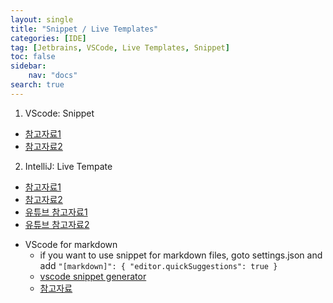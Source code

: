 ```yaml
---
layout: single
title: "Snippet / Live Templates"
categories: [IDE]
tag: [Jetbrains, VSCode, Live Templates, Snippet]
toc: false
sidebar:
    nav: "docs"
search: true
---
```




1. VScode: Snippet 
* [참고자료1](https://code.visualstudio.com/api/language-extensions/snippet-guide#using-textmate-snippets)
* [참고자료2](https://code.visualstudio.com/docs/editor/userdefinedsnippets)

2. IntelliJ: Live Tempate 
* [참고자료1](https://blog.jetbrains.com/webstorm/2018/01/using-and-creating-code-snippets/)
* [참고자료2](https://www.jetbrains.com/help/idea/using-live-templates.html#live_templates_types)
* [유튜브 참고자료1](https://www.youtube.com/watch?v=ffBeoE6NBSs)
* [유튜브 참고자료2](https://www.youtube.com/watch?v=aiAEZrCSC48)


- VScode for markdown
    - if you want to use snippet for markdown files, goto settings.json and add `"[markdown]": { "editor.quickSuggestions": true }` 
    - [vscode snippet generator](https://snippet-generator.app/?description=github.io&tabtrigger=post&snippet=---%0Alayout%3A+single%0Atitle%3A+%22%241%22%0Acategories%3A+%5B%242%5D%0Atag%3A+%5B%243%5D%0Atoc%3A+false%0Aauthor_profile%3A+false%0Asidebar%3A%0A++++nav%3A+%22docs%22%0Asearch%3A+true%0A---&mode=vscode)
    - [참고자료](https://stackoverflow.com/questions/32703317/how-to-activate-markdown-user-snippets-in-visual-studio-code)
